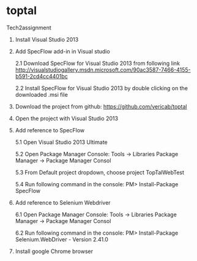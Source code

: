 toptal
======

Tech2assignment


1. Install Visual Studio 2013

2. Add SpecFlow add-in in Visual studio 

   2.1 Download SpecFlow for Visual Studio 2013 from following link  
http://visualstudiogallery.msdn.microsoft.com/90ac3587-7466-4155-b591-2cd4cc4401bc 


   2.2 Install SpecFlow for Visual Studio 2013 by double clicking on the downloaded .msi file

3. Download the project from github: 
   https://github.com/vericab/toptal

4. Open the project with Visual Studio 2013

5. Add reference to SpecFlow

   5.1 Open Visual Studio 2013 Ultimate
   
   5.2 Open Package Manager Console:
       Tools -> Libraries Package Manager -> Package Manager Consol
       
   5.3 From Default project dropdown, choose project TopTalWebTest
   
   5.4 Run following command in the console:
       PM> Install-Package SpecFlow

6. Add reference to Selenium Webdriver
   

   6.1 Open Package Manager Console:
       Tools -> Libraries Package Manager -> Package Manager Consol
       
       
   6.2 Run following command in the console:
       PM> Install-Package Selenium.WebDriver - Version 2.41.0

7. Install google Chrome browser
